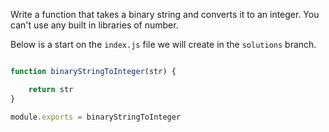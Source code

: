 Write a function that takes a binary string and converts it to an integer.  You can't use any built in libraries of number.

Below is a start on the `index.js` file we will create in the `solutions` branch.


```js

function binaryStringToInteger(str) {

	return str
}

module.exports = binaryStringToInteger

```
